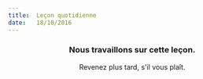 ```yaml
---
title:  Leçon quotidienne
date:   18/10/2016
---
```


### <center>Nous travaillons sur cette leçon.</center>
<center>Revenez plus tard, s'il vous plaît.</center>